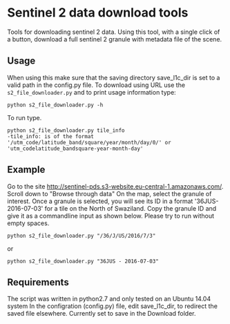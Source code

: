 # Sentinel 2 data download tools
Tools for downloading sentinel 2 data. 
Using this tool, with a single click of a button, download a full sentinel 2 granule with metadata file of the scene.  

## Usage
When using this make sure that the saving directory save_l1c_dir is set to a valid path in the config.py file. 
To download using URL use the ```s2_file_downloader.py``` and to print usage information type: 


```
python s2_file_downloader.py -h

```

To run type.


```
python s2_file_downloader.py tile_info
-tile_info: is of the format '/utm_code/latitude_band/square/year/month/day/0/' or 'utm_codelatitude_bandsquare-year-month-day'  

```

## Example
Go to the site http://sentinel-pds.s3-website.eu-central-1.amazonaws.com/.
Scroll down to "Browse through data"
On the map, select the granule of interest. Once a granule is selected, you will see its ID in a format '36JUS-2016-07-03' for a tile on the North of Swaziland.
Copy the granule ID and give it as a commandline input as shown below. Please try to run without empty spaces.
```
python s2_file_downloader.py "/36/J/US/2016/7/3"
```
or
```
python s2_file_downloader.py "36JUS - 2016-07-03"
```
## Requirements
The script was written in python2.7 and only tested on an Ubuntu 14.04 system
In the configration (config.py) file, edit save_l1c_dir, to redirect the saved file elsewhere. Currently set to save in the Download folder.
  
 
